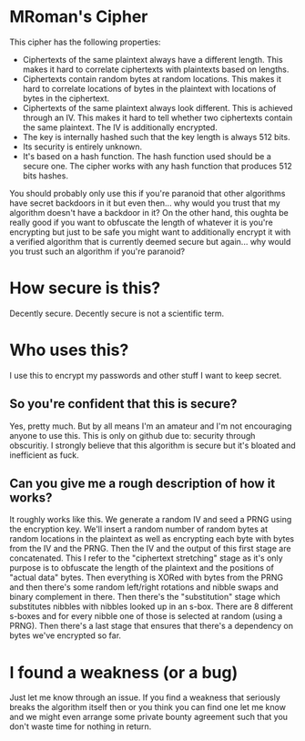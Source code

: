 # MRoman's Cipher

This cipher has the following properties:

 * Ciphertexts of the same plaintext always have a different length. This makes it hard to correlate ciphertexts with plaintexts based on lengths.
 * Ciphertexts contain random bytes at random locations. This makes it hard to correlate locations of bytes in the plaintext with locations of bytes in the ciphertext.
 * Ciphertexts of the same plaintext always look different. This is achieved through an IV. This makes it hard to tell whether two ciphertexts contain the same plaintext. The IV is additionally encrypted. 
 * The key is internally hashed such that the key length is always 512 bits.
 * Its security is entirely unknown. 
 * It's based on a hash function. The hash function used should be a secure one. The cipher works with any hash function that produces 512 bits hashes.

You should probably only use this if you're paranoid that other algorithms have secret backdoors in it 
but even then... why would you trust that my algorithm doesn't have a backdoor in it? On the other hand,
this oughta be really good if you want to obfuscate the length of whatever it is you're encrypting but just
to be safe you might want to additionally encrypt it with a verified algorithm that is currently deemed
secure but again... why would you trust such an algorithm if you're paranoid? 

# How secure is this?

Decently secure. Decently secure is not a scientific term.

# Who uses this?

I use this to encrypt my passwords and other stuff I want to keep secret. 

## So you're confident that this is secure?

Yes, pretty much. But by all means I'm an amateur and I'm not encouraging anyone to use this. This is only
on github due to: security through obscuritiy. I strongly believe that this algorithm is secure but it's bloated
and inefficient as fuck. 

## Can you give me a rough description of how it works?

It roughly works like this. We generate a random IV and seed a PRNG using the encryption key. We'll
insert a random number of random bytes at random locations in the plaintext as well as encrypting each byte
with bytes from the IV and the PRNG. Then the IV and the output of this first stage are concatenated. This
I refer to the "ciphertext stretching" stage as it's only purpose is to obfuscate the length of the plaintext
and the positions of "actual data" bytes. Then everything is XORed with bytes from the PRNG and then there's
some random left/right rotations and nibble swaps and binary complement in there. Then there's the 
"substitution" stage which substitutes nibbles with nibbles looked up in an s-box. There are 8 different
s-boxes and for every nibble one of those is selected at random (using a PRNG). Then there's a last stage
that ensures that there's a dependency on bytes we've encrypted so far. 

# I found a weakness (or a bug)

Just let me know through an issue. If you find a weakness that seriously breaks the algorithm itself then
or you think you can find one let me know and we might even arrange some private bounty agreement such that
you don't waste time for nothing in return. 